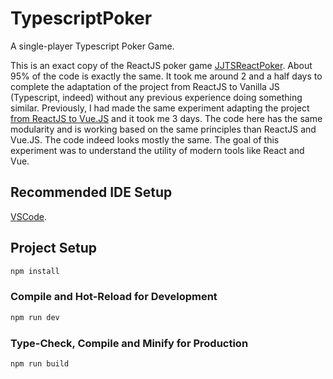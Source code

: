 # TypescriptPoker
A single-player Typescript Poker Game.

This is an exact copy of the ReactJS poker game [JJTSReactPoker](https://github.com/juanjo75es/JJTSReactPoker). About 95% of the code is exactly the same.
It took me around 2 and a half days to complete the adaptation of the project from ReactJS to Vanilla JS (Typescript, indeed) without any previous experience doing something similar.
Previously, I had made the same experiment adapting the project [from ReactJS to Vue.JS](https://github.com/juanjo75es/VueJSPoker) and it took me 3 days.
The code here has the same modularity and is working based on the same principles than ReactJS and Vue.JS. The code indeed looks mostly the same.
The goal of this experiment was to understand the utility of modern tools like React and Vue.


## Recommended IDE Setup

[VSCode](https://code.visualstudio.com/).

## Project Setup

```sh
npm install
```

### Compile and Hot-Reload for Development

```sh
npm run dev
```

### Type-Check, Compile and Minify for Production

```sh
npm run build
```

